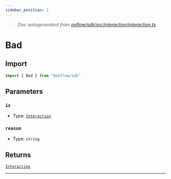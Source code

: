 ```yaml
---
sidebar_position: 1
---
```


> _Doc autogenerated from [onflow/sdk/src/interaction/interaction.ts](https://github.com/onflow/fcl-js/tree/master/packages/sdk/src/interaction/interaction.ts)_

# Bad


## Import

```typescript
import { Bad } from "@onflow/sdk"
```


## Parameters

### `ix` 
- Type: [`Interaction`](../types#interaction)


### `reason` 
- Type: `string`



## Returns

[`Interaction`](../types#interaction)


---